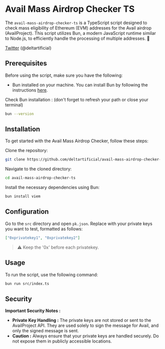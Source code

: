 # Avail Mass Airdrop Checker TS 

The `avail-mass-airdrop-checker-ts` is a TypeScript script designed to check mass eligibility of Ethereum (EVM) addresses for the Avail airdrop (AvailProject). This script utilizes Bun, a modern JavaScript runtime similar to Node.js, to efficiently handle the processing of multiple addresses. 💙

[Twitter](https://twitter.com/deltartificial) (@deltartificial)

## Prerequisites

Before using the script, make sure you have the following:
- Bun installed on your machine. You can install Bun by following the instructions [here](https://bun.sh/docs/installation).

Check Bun installation : 
(don't forget to refresh your path or close your terminal)
```bash
bun --version
```

## Installation

To get started with the Avail Mass Airdrop Checker, follow these steps:

Clone the repository:
```bash
git clone https://github.com/deltartificial/avail-mass-airdrop-checker-ts
```

Navigate to the cloned directory:
```bash
cd avail-mass-airdrop-checker-ts
```

Install the necessary dependencies using Bun:
```bash
bun install viem
```


## Configuration

Go to the `src` directory and open `pk.json`.
Replace with your private keys you want to test, formatted as follows:
```json
["0xprivatekey1", "0xprivatekey2"]
```

> ⚠️ Keep the '0x' before each privatekey.

## Usage

To run the script, use the following command:
```bash
bun run src/index.ts
```

## Security

**Important Security Notes :**
- **Private Key Handling :** The private keys are not stored or sent to the AvailProject API. They are used solely to sign the message for Avail, and only the signed message is sent.
- **Caution :** Always ensure that your private keys are handled securely. Do not expose them in publicly accessible locations.
